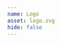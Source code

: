 ```yaml
---
name: Logo
asset: logo.svg
hide: false
---
```


<!--
  Notes:
  - Add a new image or replace `logo.svg` found in the Project's `static/images/logo.svg`
 -->
